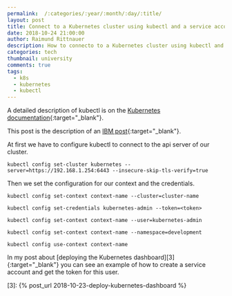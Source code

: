 ```yaml
---
permalink:	/:categories/:year/:month/:day/:title/
layout: post
title: Connect to a Kubernetes cluster using kubectl and a service account token
date: 2018-10-24 21:00:00
author: Raimund Rittnauer
description: How to connecto to a Kubernetes cluster using kubectl and a service account token
categories: tech
thumbnail: university
comments: true
tags:
  - k8s
  - kubernetes
  - kubectl
---
```


A detailed description of kubectl is on the [Kubernetes documentation][1]{:target="_blank"}.

This post is the description of an [IBM post][2]{:target="_blank"}.

At first we have to configure kubectl to connect to the api server of our cluster.

```
kubectl config set-cluster kubernetes --server=https://192.168.1.254:6443 --insecure-skip-tls-verify=true
```

Then we set the configuration for our context and the credentials.

```
kubectl config set-context context-name --cluster=cluster-name

kubectl config set-credentials kubernetes-admin --token=<token>

kubectl config set-context context-name --user=kubernetes-admin

kubectl config set-context context-name --namespace=development

kubectl config use-context context-name
```

In my post about [deploying the Kubernetes dashboard][3]{:target="_blank"} you can see an example of how to create a service account and get the token for this user.

[1]: https://kubernetes.io/docs/reference/kubectl/overview/
[2]: https://www.ibm.com/developerworks/community/blogs/fe25b4ef-ea6a-4d86-a629-6f87ccf4649e/entry/Configuring_the_Kubernetes_CLI_by_using_service_account_tokens1?lang=en

[3]: {% post_url 2018-10-23-deploy-kubernetes-dashboard %}
